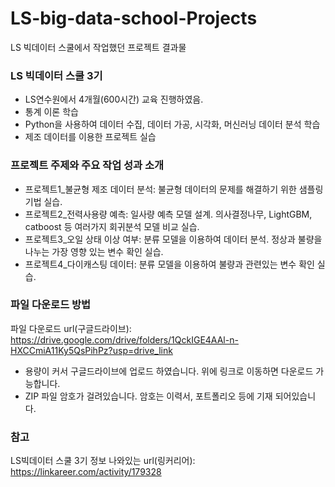 # LS-big-data-school-Projects
LS 빅데이터 스쿨에서 작업했던 프로젝트 결과물

### LS 빅데이터 스쿨 3기
- LS연수원에서 4개월(600시간) 교육 진행하였음.
- 통계 이론 학습
- Python을 사용하여 데이터 수집, 데이터 가공, 시각화, 머신러닝 데이터 분석 학습
- 제조 데이터를 이용한 프로젝트 실습

### 프로젝트 주제와 주요 작업 성과 소개
- 프로젝트1_불균형 제조 데이터 분석: 불균형 데이터의 문제를 해결하기 위한 샘플링 기법 실습.
- 프로젝트2_전력사용량 예측: 일사량 예측 모델 설계. 의사결정나무, LightGBM, catboost 등 여러가지 회귀분석 모델 비교 실습.
- 프로젝트3_오일 상태 이상 여부: 분류 모델을 이용하여 데이터 분석. 정상과 불량을 나누는 가장 영향 있는 변수 확인 실습.
- 프로젝트4_다이캐스팅 데이터: 분류 모델을 이용하여 불량과 관련있는 변수 확인 실습.

### 파일 다운로드 방법
파일 다운로드 url(구글드라이브): https://drive.google.com/drive/folders/1QckIGE4AAl-n-HXCCmiA11Ky5QsPihPz?usp=drive_link
- 용량이 커서 구글드라이브에 업로드 하였습니다. 위에 링크로 이동하면 다운로드 가능합니다.
- ZIP 파일 암호가 걸려있습니다. 암호는 이력서, 포트폴리오 등에 기재 되어있습니다.

### 참고
LS빅데이터 스쿨 3기 정보 나와있는 url(링커리어): https://linkareer.com/activity/179328
